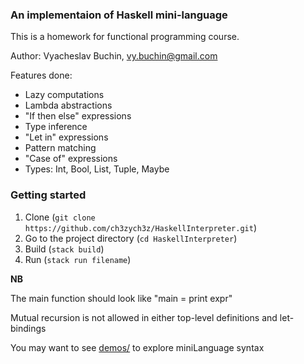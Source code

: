 ### An implementaion of Haskell mini-language

This is a homework for functional programming course.

Author: Vyacheslav Buchin, vy.buchin@gmail.com

Features done:

- Lazy computations
- Lambda abstractions
- "If then else" expressions
- Type inference
- "Let in" expressions
- Pattern matching
- "Case of" expressions
- Types: Int, Bool, List, Tuple, Maybe

### Getting started

1. Clone (`git clone https://github.com/ch3zych3z/HaskellInterpreter.git`)
2. Go to the project directory (`cd HaskellInterpreter`)
3. Build (`stack build`)
4. Run (`stack run filename`)

**NB**

The main function should look like "main = print expr"

Mutual recursion is not allowed in either top-level definitions and let-bindings

You may want to see [demos/](demos/) to explore miniLanguage syntax

